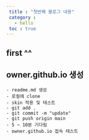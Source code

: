 ```yaml
---
 title : "첫번째 블로그 내용"
 category :
   - hello
 toc : true
---
```


## first ^^

## owner.github.io 생성

    - readme.md 생성
    - 로컬에 clone
    - skin 적용 및 테스트
    - git add .
    - git commit -m "update"
    - git push origin main
    - 5 ~ 10분 기다림
    - owner.github.io 접속 테스트